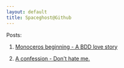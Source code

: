 ```yaml
---
layout: default
title: Spaceghost@Github
---
```

Posts:

1. [Monoceros beginning - A BDD love story](/Projects/2011/05/22/Monoceros-beginning.html)


2. [A confession - Don't hate me.](/Projects/2011/05/23/A-confession.html)

